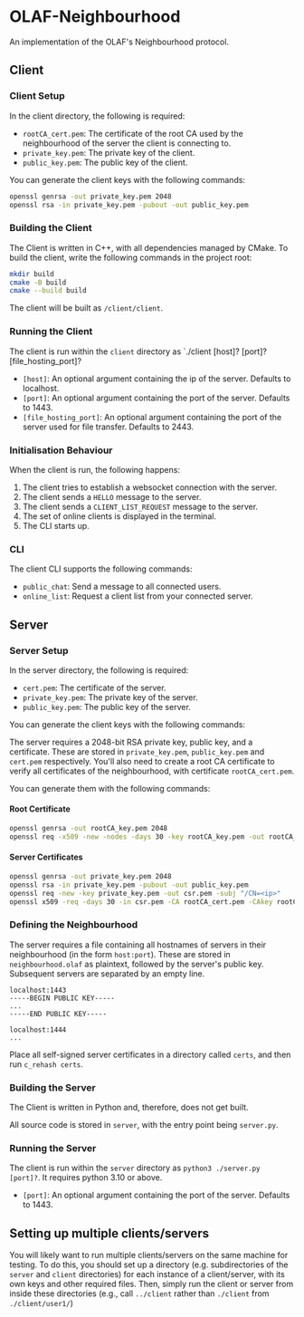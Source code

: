 # OLAF-Neighbourhood
An implementation of the OLAF's Neighbourhood protocol.

## Client

### Client Setup

In the client directory, the following is required:

- `rootCA_cert.pem`: The certificate of the root CA used by the neighbourhood of the server the client is connecting to.
- `private_key.pem`: The private key of the client.
- `public_key.pem`: The public key of the client.

You can generate the client keys with the following commands:

```bash
openssl genrsa -out private_key.pem 2048
openssl rsa -in private_key.pem -pubout -out public_key.pem
```

### Building the Client
The Client is written in C++, with all dependencies managed by CMake. To build the client, write the following commands in the project root:
```bash
mkdir build
cmake -B build
cmake --build build
```

The client will be built as `/client/client`.

### Running the Client

The client is run within the `client` directory as `./client [host]? [port]? [file_hosting_port]?

- `[host]`: An optional argument containing the ip of the server. Defaults to localhost.
- `[port]`: An optional argument containing the port of the server. Defaults to 1443.
- `[file_hosting_port]`: An optional argument containing the port of the server used for file transfer. Defaults to 2443.

### Initialisation Behaviour

When the client is run, the following happens:
1. The client tries to establish a websocket connection with the server.
2. The client sends a `HELLO` message to the server.
3. The client sends a `CLIENT_LIST_REQUEST` message to the server.
4. The set of online clients is displayed in the terminal.
5. The CLI starts up.

### CLI

The client CLI supports the following commands:

- `public_chat`: Send a message to all connected users.
- `online_list`: Request a client list from your connected server.

## Server

### Server Setup

In the server directory, the following is required:

- `cert.pem`: The certificate of the server.
- `private_key.pem`: The private key of the server.
- `public_key.pem`: The public key of the server.

You can generate the client keys with the following commands:

The server requires a 2048-bit RSA private key, public key, and a certificate. These are stored in `private_key.pem`, `public_key.pem` and `cert.pem` respectively. You'll also need to create a root CA certificate to verify all certificates of the neighbourhood, with certificate `rootCA_cert.pem`.

You can generate them with the following commands:

#### Root Certificate
```bash
openssl genrsa -out rootCA_key.pem 2048
openssl req -x509 -new -nodes -days 30 -key rootCA_key.pem -out rootCA_cert.pem
```

#### Server Certificates
```bash
openssl genrsa -out private_key.pem 2048
openssl rsa -in private_key.pem -pubout -out public_key.pem
openssl req -new -key private_key.pem -out csr.pem -subj "/CN=<ip>"
openssl x509 -req -days 30 -in csr.pem -CA rootCA_cert.pem -CAkey rootCA_key.pem -CAcreateserial -out cert.pem
```

### Defining the Neighbourhood

The server requires a file containing all hostnames of servers in their neighbourhood (in the form `host:port`). These are stored in `neighbourhood.olaf` as plaintext, followed by the server's public key. Subsequent servers are separated by an empty line.

```
localhost:1443
-----BEGIN PUBLIC KEY-----
...
-----END PUBLIC KEY-----

localhost:1444
...
```

Place all self-signed server certificates in a directory called `certs`, and then run `c_rehash certs`.

### Building the Server
The Client is written in Python and, therefore, does not get built.

All source code is stored in `server`, with the entry point being `server.py`.

### Running the Server

The client is run within the `server` directory as `python3 ./server.py [port]?`. It requires python 3.10 or above.

- `[port]`: An optional argument containing the port of the server. Defaults to 1443.

## Setting up multiple clients/servers
You will likely want to run multiple clients/servers on the same machine for testing. To do this, you should set up a directory (e.g. subdirectories of the `server` and `client` directories) for each instance of a client/server, with its own keys and other required files. Then, simply run the client or server from inside these directories (e.g., call `../client` rather than `./client` from `./client/user1/`)
